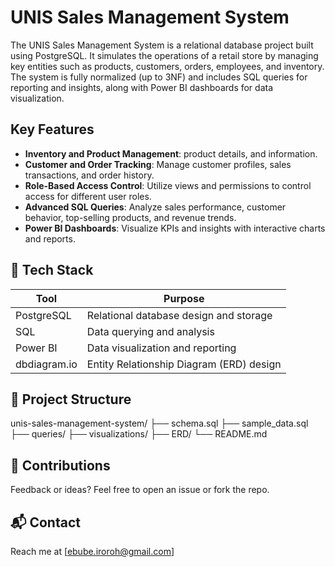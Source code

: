 # UNIS Sales Management System

The UNIS Sales Management System is a relational database project built using PostgreSQL. It simulates the operations of a retail store by managing key entities such as products, customers, orders, employees, and inventory. The system is fully normalized (up to 3NF) and includes SQL queries for reporting and insights, along with Power BI dashboards for data visualization.



##  Key Features

- **Inventory and Product Management**:  product details, and  information.
- **Customer and Order Tracking**: Manage customer profiles, sales transactions, and order history.
- **Role-Based Access Control**: Utilize views and permissions to control access for different user roles.
- **Advanced SQL Queries**: Analyze sales performance, customer behavior, top-selling products, and revenue trends.
- **Power BI Dashboards**: Visualize KPIs and insights with interactive charts and reports.



## 🧰 Tech Stack

| Tool         | Purpose                                  |
|--------------|------------------------------------------|
| PostgreSQL   | Relational database design and storage   |
| SQL          | Data querying and analysis               |
| Power BI     | Data visualization and reporting         |
| dbdiagram.io | Entity Relationship Diagram (ERD) design |

## 📁 Project Structure

unis-sales-management-system/
├── schema.sql
├── sample_data.sql
├── queries/
├── visualizations/
├── ERD/
└── README.md

## 🤝 Contributions

Feedback or ideas? Feel free to open an issue or fork the repo.

## 📬 Contact

Reach me at [ebube.iroroh@gmail.com]

